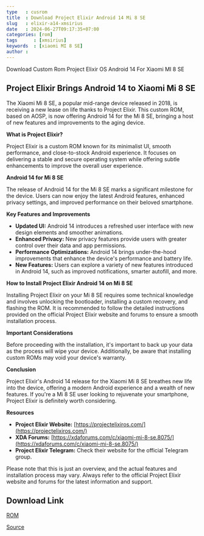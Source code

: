 ```yaml
---
type   : cusrom
title  : Download Project Elixir Android 14 Mi 8 SE
slug   : elixir-a14-xmsirius
date   : 2024-06-27T09:17:35+07:00
categories: [rom]
tags      : [xmsirius]
keywords  : [xiaomi MI 8 SE]
author : 
---
```


Download Custom Rom Project Elixir OS Android 14 For Xiaomi MI 8 SE

## Project Elixir Brings Android 14 to Xiaomi Mi 8 SE

The Xiaomi Mi 8 SE, a popular mid-range device released in 2018, is receiving a new lease on life thanks to Project Elixir. This custom ROM, based on AOSP, is now offering Android 14 for the Mi 8 SE, bringing a host of new features and improvements to the aging device.

**What is Project Elixir?**

Project Elixir is a custom ROM known for its minimalist UI, smooth performance, and close-to-stock Android experience. It focuses on delivering a stable and secure operating system while offering subtle enhancements to improve the overall user experience.

**Android 14 for Mi 8 SE**

The release of Android 14 for the Mi 8 SE marks a significant milestone for the device. Users can now enjoy the latest Android features, enhanced privacy settings, and improved performance on their beloved smartphone.

**Key Features and Improvements**

* **Updated UI:** Android 14 introduces a refreshed user interface with new design elements and smoother animations.
* **Enhanced Privacy:** New privacy features provide users with greater control over their data and app permissions.
* **Performance Optimizations:** Android 14 brings under-the-hood improvements that enhance the device's performance and battery life.
* **New Features:** Users can explore a variety of new features introduced in Android 14, such as improved notifications, smarter autofill, and more.

**How to Install Project Elixir Android 14 on Mi 8 SE**

Installing Project Elixir on your Mi 8 SE requires some technical knowledge and involves unlocking the bootloader, installing a custom recovery, and flashing the ROM. It is recommended to follow the detailed instructions provided on the official Project Elixir website and forums to ensure a smooth installation process.

**Important Considerations**

Before proceeding with the installation, it's important to back up your data as the process will wipe your device. Additionally, be aware that installing custom ROMs may void your device's warranty.

**Conclusion**

Project Elixir's Android 14 release for the Xiaomi Mi 8 SE breathes new life into the device, offering a modern Android experience and a wealth of new features. If you're a Mi 8 SE user looking to rejuvenate your smartphone, Project Elixir is definitely worth considering.

**Resources**

* **Project Elixir Website:** [https://projectelixiros.com/](https://projectelixiros.com/)
* **XDA Forums:** [https://xdaforums.com/c/xiaomi-mi-8-se.8075/](https://xdaforums.com/c/xiaomi-mi-8-se.8075/)
* **Project Elixir Telegram:** Check their website for the official Telegram group.

Please note that this is just an overview, and the actual features and installation process may vary. Always refer to the official Project Elixir website and forums for the latest information and support.

## Download Link
[ROM](https://www.pling.com/p/2146434/)

[Source](https://projectelixiros.com/device/xmsirius)

